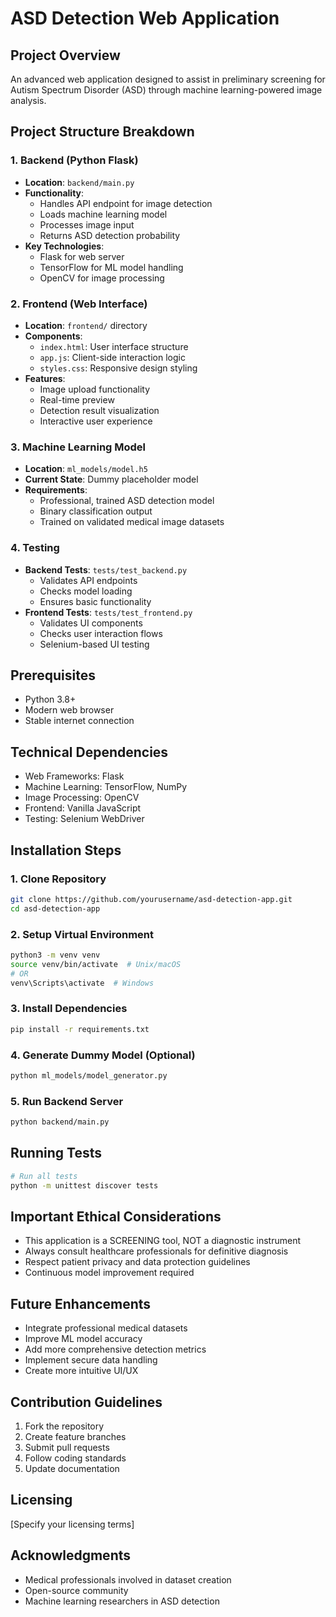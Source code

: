 # ASD Detection Web Application

## Project Overview
An advanced web application designed to assist in preliminary screening for Autism Spectrum Disorder (ASD) through machine learning-powered image analysis.

## Project Structure Breakdown

### 1. Backend (Python Flask)
- **Location**: `backend/main.py`
- **Functionality**: 
  - Handles API endpoint for image detection
  - Loads machine learning model
  - Processes image input
  - Returns ASD detection probability
- **Key Technologies**: 
  - Flask for web server
  - TensorFlow for ML model handling
  - OpenCV for image processing

### 2. Frontend (Web Interface)
- **Location**: `frontend/` directory
- **Components**:
  - `index.html`: User interface structure
  - `app.js`: Client-side interaction logic
  - `styles.css`: Responsive design styling
- **Features**:
  - Image upload functionality
  - Real-time preview
  - Detection result visualization
  - Interactive user experience

### 3. Machine Learning Model
- **Location**: `ml_models/model.h5`
- **Current State**: Dummy placeholder model
- **Requirements**:
  - Professional, trained ASD detection model
  - Binary classification output
  - Trained on validated medical image datasets

### 4. Testing
- **Backend Tests**: `tests/test_backend.py`
  - Validates API endpoints
  - Checks model loading
  - Ensures basic functionality
- **Frontend Tests**: `tests/test_frontend.py`
  - Validates UI components
  - Checks user interaction flows
  - Selenium-based UI testing

## Prerequisites
- Python 3.8+
- Modern web browser
- Stable internet connection

## Technical Dependencies
- Web Frameworks: Flask
- Machine Learning: TensorFlow, NumPy
- Image Processing: OpenCV
- Frontend: Vanilla JavaScript
- Testing: Selenium WebDriver

## Installation Steps

### 1. Clone Repository
```bash
git clone https://github.com/yourusername/asd-detection-app.git
cd asd-detection-app
```

### 2. Setup Virtual Environment
```bash
python3 -m venv venv
source venv/bin/activate  # Unix/macOS
# OR
venv\Scripts\activate  # Windows
```

### 3. Install Dependencies
```bash
pip install -r requirements.txt
```

### 4. Generate Dummy Model (Optional)
```bash
python ml_models/model_generator.py
```

### 5. Run Backend Server
```bash
python backend/main.py
```

## Running Tests
```bash
# Run all tests
python -m unittest discover tests
```

## Important Ethical Considerations
- This application is a SCREENING tool, NOT a diagnostic instrument
- Always consult healthcare professionals for definitive diagnosis
- Respect patient privacy and data protection guidelines
- Continuous model improvement required

## Future Enhancements
- Integrate professional medical datasets
- Improve ML model accuracy
- Add more comprehensive detection metrics
- Implement secure data handling
- Create more intuitive UI/UX

## Contribution Guidelines
1. Fork the repository
2. Create feature branches
3. Submit pull requests
4. Follow coding standards
5. Update documentation

## Licensing
[Specify your licensing terms]

## Acknowledgments
- Medical professionals involved in dataset creation
- Open-source community
- Machine learning researchers in ASD detection
